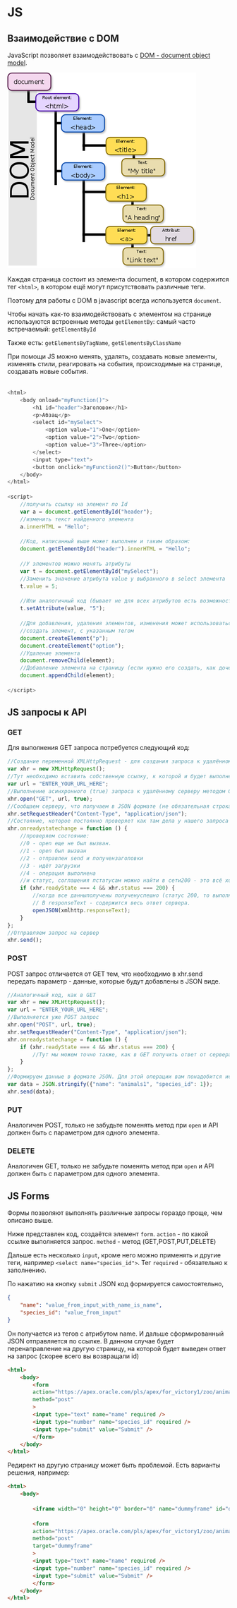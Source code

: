 # JS

## Взаимодействие с DOM

JavaScript позволяет взаимодействовать с [DOM - document object model](https://www.w3schools.com/js/js_htmldom.asp).

![DOM](./DOM.png)

Каждая страница состоит из элемента document, в котором содержится тег `<html>`, в котором ещё могут присутствовать различные теги.

Поэтому для работы с DOM в javascript всегда используется `document`.

Чтобы начать как-то взаимодействовать с элементом на странице используются встроенные методы `getElementBy`:
самый часто встречаемый: `getElementById`

Также есть: `getElementsByTagName`, `getElementsByClassName`

При помощи JS можно менять, удалять, создавать новые элементы, изменять стили, реагировать на события, происходимые на странице, создавать новые события.

```JavaScript

<html>
    <body onload="myFunction()">
        <h1 id="header">Заголовок</h1>
        <p>Абзац</p>
        <select id="mySelect">
            <option value="1">One</option>
            <option value="2">Two</option>
            <option value="3">Three</option>
        </select>
        <input type="text">
        <button onclick="myFunction2()">Button</button>
    </body>
</html>

<script>
    //получить ссылку на элемент по Id
    var a = document.getElementById("header");
    //изменить текст найденного элемента
    a.innerHTML = "Hello";

    //Код, написанный выше может выполнен и таким образом:
    document.getElementById("header").innerHTML = "Hello";

    //У элементов можно менять атрибуты
    var t = document.getElementById("mySelect");
    //Заменить значение атрибута value у выбранного в select элемента
    t.value = 5;

    //Или аналогичный код (бывает не для всех атрибутов есть возможность сделать так, как указано выше.
    t.setAttribute(value, "5");

    //Для добавления, удаления элементов, изменения может использоваться следующий код:
    //создать элемент, с указанным тегом
    document.createElement("p");
    document.createElement("option");
    //Удаление элемента
    document.removeChild(element);
    //Добавление элемента на страницу (если нужно его создать, как дочерний элемент другого элемента
    document.appendChild(element);

</script>
```

## JS запросы к API

### GET

Для выполнения GET запроса потребуется следующий код:

```JavaScript
//Создание переменной XMLHttpRequest - для создания запроса к удалённому серверу
var xhr = new XMLHttpRequest();
//Тут необходимо вставить собственную ссылку, к которой и будет выполнен запрос
var url = "ENTER_YOUR_URL_HERE";
//Выполнение асинхронного (true) запроса к удалённому серверу методом GET
xhr.open("GET", url, true);
//Сообщаем серверу, что получаем в JSON формате (не обязательная строка, так выполянется и по умолчанию)
xhr.setRequestHeader("Content-Type", "application/json");
//Состояние, которое постоянно проверяет как там дела у нашего запроса
xhr.onreadystatechange = function () {
    //проверяем состояние:
    //0 - open еще не был вызван.
    //1 - open был вызван
    //2 - отправлен send и получензаголовки
    //3 - идёт загрузки
    //4 - операция выполнена
    //и статус, соглашения пстатусам можно найти в сети200 - это всё хорошо
    if (xhr.readyState === 4 && xhr.status === 200) {
        //когда все данныполучены полученуспешно (статус 200, то выполним отдельную функцию, в которой обработаем полученный json.
        // В responseText - содержится весь ответ сервера.
        openJSON(xmlhttp.responseText);
    }
};
//Отправляем запрос на сервер
xhr.send();
```

### POST

POST запрос отличается от GET тем, что необходимо в xhr.send передать параметр - данные, которые будут добавлены в JSON виде.

```JavaScript
//Аналогичный код, как в GET
var xhr = new XMLHttpRequest();
var url = "ENTER_YOUR_URL_HERE";
//Выполняется уже POST запрос
xhr.open("POST", url, true);
xhr.setRequestHeader("Content-Type", "application/json");
xhr.onreadystatechange = function () {
    if (xhr.readyState === 4 && xhr.status === 200) {
        //Тут мы можем точно также, как в GET получить ответ от сервера и каким-то образом его обработать. Что возвращает сервер - зависит от вас. В примерах часто используется только добавленный id, можно его и вернуть
    }
};
//Формируем данные в формате JSON. Для этой операции вам понадобится использовать взаимодействие с DOM, чтобы получить все значения элементов и сформировать из них стркоу
var data = JSON.stringify({"name": "animals1", "species_id": 1});
xhr.send(data);
```

### PUT

Аналогичен POST, только не забудьте поменять метод при `open` и API должен быть с параметром для одного элемента.

### DELETE

Аналогичен GET, только не забудьте поменять метод при `open` и API должен быть с параметром для одного элемента.

## JS Forms

Формы позволяют выполнять различные запросы гораздо проще, чем описано выше.

Ниже представлен код, создаётся элемент `form`. `action` - по какой ссылке выполняется запрос. `method` - метод (GET,POST,PUT,DELETE)

Дальше есть несколько `input`, кроме него можно применять и другие теги, например `<select name="species_id">`. Тег `required` - обязательно к заполнению.

По нажатию на кнопку `submit` JSON код формируется самостоятельно,

```JSON
{
    "name": "value_from_input_with_name_is_name",
    "species_id": "value_from_input"
}
```

Он получается из тегов с атрибутом name. И дальше сформированный JSON отправляется по ссылке. В данном случае будет перенаправление на другую страницу, на которой будет выведен ответ на запрос (скорее всего вы возвращали id)

```HTML
<html>
    <body>
        <form
        action="https://apex.oracle.com/pls/apex/for_victory1/zoo/animals"
        method="post"
        >
        <input type="text" name="name" required />
        <input type="number" name="species_id" required />
        <input type="submit" value="Submit" />
        </form>
    </body>
</html>
```

Редирект на другую страницу может быть проблемой. Есть варианты решения, например:

```HTML
<html>
    <body>

        <iframe width="0" height="0" border="0" name="dummyframe" id="dummyframe"></iframe>

        <form
        action="https://apex.oracle.com/pls/apex/for_victory1/zoo/animals"
        method="post"
        target="dummyframe"
        >
        <input type="text" name="name" required />
        <input type="number" name="species_id" required />
        <input type="submit" value="Submit" />
        </form>
    </body>
</html>
```
